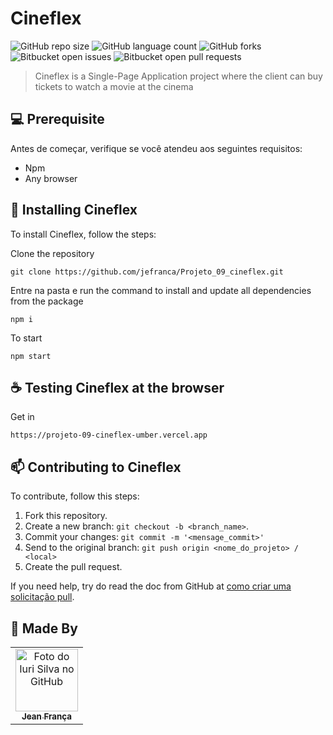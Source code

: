 # Cineflex

<!---Esses são exemplos. Veja https://shields.io para outras pessoas ou para personalizar este conjunto de escudos. Você pode querer incluir dependências, status do projeto e informações de licença aqui--->

![GitHub repo size](https://img.shields.io/github/repo-size/jefranca/Projeto_09_cineflex?style=for-the-badge)
![GitHub language count](https://img.shields.io/github/languages/count/jefranca/Projeto_09_cineflex?style=for-the-badge)
![GitHub forks](https://img.shields.io/github/forks/jefranca/Projeto_09_cineflex?style=for-the-badge)
![Bitbucket open issues](https://img.shields.io/bitbucket/issues/jefranca/Projeto_09_cineflex?style=for-the-badge)
![Bitbucket open pull requests](https://img.shields.io/bitbucket/pr-raw/jefranca/Projeto_09_cineflex?style=for-the-badge)

> Cineflex is a Single-Page Application project where the client can buy tickets to watch a movie at the cinema


## 💻 Prerequisite

Antes de começar, verifique se você atendeu aos seguintes requisitos:
<!---Estes são apenas requisitos de exemplo. Adicionar, duplicar ou remover conforme necessário--->
* Npm
* Any browser

## 🚀 Installing Cineflex 

To install Cineflex, follow the steps:

Clone the repository
```
git clone https://github.com/jefranca/Projeto_09_cineflex.git
```

Entre na pasta e run the command to install and update all dependencies from the package
```
npm i
```

To start
```
npm start
```

## ☕ Testing Cineflex at the browser

Get in

```
https://projeto-09-cineflex-umber.vercel.app
```


## 📫 Contributing to Cineflex
<!---Se o seu README for longo ou se você tiver algum processo ou etapas específicas que deseja que os contribuidores sigam, considere a criação de um arquivo CONTRIBUTING.md separado--->
To contribute, follow this steps:

1. Fork this repository.
2. Create a new branch: `git checkout -b <branch_name>`.
3. Commit your changes: `git commit -m '<mensage_commit>'`
4. Send to the original branch: `git push origin <nome_do_projeto> / <local>`
5. Create the pull request.

If you need help, try do read the doc from GitHub at [como criar uma solicitação pull](https://help.github.com/en/github/collaborating-with-issues-and-pull-requests/creating-a-pull-request).

## 🤝 Made By

<table>
  <tr>
    <td align="center">
      <a href="#">
        <img src="https://avatars.githubusercontent.com/u/87549949?s=400&u=6d0fc77e66618e9da7b5dec5ce3f0b1b236aa10a&v=4" width="100px;" alt="Foto do Iuri Silva no GitHub"/><br>
        <sub>
          <b>Jean França</b>
        </sub>
      </a>
    </td>
  </tr>
</table>
